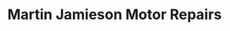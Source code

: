 ---
title: "Martin Jamieson Motor Repairs"
url: /abingdon/martin-jamieson-motor-repairs/
shop: Autowerkstatt
---